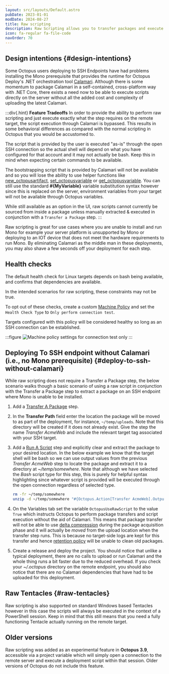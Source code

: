 ```yaml
---
layout: src/layouts/Default.astro
pubDate: 2023-01-01
modDate: 2024-08-27
title: Raw scripting
description: Raw Scripting allows you to transfer packages and execute scripts against SSH deployment targets where you are unable to install and run Mono.
icon: fa-regular fa-file-code
navOrder: 70
---
```


## Design intentions {#design-intentions}

Some Octopus users deploying to SSH Endpoints have had problems installing the Mono prerequisite that provides the runtime for Octopus Deploy's .NET orchestration tool [Calamari](/docs/octopus-rest-api/calamari). Although there is some momentum to package Calamari in a self-contained, cross-platform way with .NET Core, there exists a need now to be able to execute scripts directly on the server without all the added cost and complexity of uploading the latest Calamari.

:::div{.hint}
**Feature Tradeoffs**
In order to provide the ability to perform raw scripting and just execute exactly what the step requires on the remote target, the script execution through Calamari is bypassed. This results in some behavioral differences as compared with the normal scripting in Octopus that you would be accustomed to.

The script that is provided by the user is executed "as-is" through the open SSH connection so the actual shell will depend on what you have configured for that account and it may not actually be bash. Keep this in mind when expecting certain commands to be available.

The bootstrapping script that is provided by Calamari will not be available and so you will lose the ability to use helper functions like [new\_octopusartifact](/docs/projects/deployment-process/artifacts/), [set\_octopusvariable](/docs/projects/variables/output-variables/) or [get\_octopusvariable](/docs/deployments/custom-scripts). You can still use the standard **#{MyVariable}** variable substitution syntax however since this is replaced on the server, environment variables from your target will not be available through Octopus variables.

While still available as an option in the UI, raw scripts cannot currently be sourced from inside a package unless manually extracted & executed in conjunction with a `Transfer a Package` step.
:::

Raw scripting is great for use cases where you are unable to install and run Mono for example your server platform is unsupported by Mono or deploying to an IOT device that does not meet the hardware requirements to run Mono. By eliminating Calamari as the middle man in these deployments, you may also shave a few seconds off your deployment for each step.

## Health checks

The default health check for Linux targets depends on bash being available, and confirms that dependencies are available.  

In the intended scenarios for raw scripting, these constraints may not be true.  

To opt out of these checks, create a custom [Machine Policy](/docs/infrastructure/deployment-targets/machine-policies) and set the `Health Check Type` to `Only perform connection test`.

Targets configured with this policy will be considered healthy so long as an SSH connection can be established.

:::figure
![Machine policy settings for connection test only](/docs/deployments/custom-scripts/images/machine-policy-connection-test-only.png)
:::

## Deploying To SSH endpoint without Calamari (i.e., no Mono prerequisite) {#deploy-to-ssh-without-calamari}

While raw scripting does not require a Transfer a Package step, the below scenario walks though a basic scenario of using a raw script in conjunction with the Transfer a Package step to extract a package on an SSH endpoint where Mono is unable to be installed.

1. Add a [Transfer A Package](/docs/deployments/packages/transfer-package) step.
2. In the **Transfer Path** field enter the location the package will be moved to as part of the deployment, for instance, `~/temp/uploads`.  Note that this directory will be created if it does not already exist. Give the step the name *Transfer AcmeWeb* and include the relevant target tag associated with your SSH target.
3. Add a [Run A Script](/docs/deployments/custom-scripts/run-a-script-step) step and explicitly clear and extract the package to your desired location. In the below example we know that the target shell will be bash so we can use output values from the previous *Transfer AcmeWeb* step to locate the package and extract it to a directory at *~/temp/somewhere*. Note that although we have selected the *Bash* script type for this step, this is purely for helpful syntax highlighting since whatever script is provided will be executed through the open connection regardless of selected type.

   ```bash
   rm -fr ~/temp/somewhere
   unzip -d ~/temp/somewhere "#{Octopus.Action[Transfer AcmeWeb].Output.Package.FilePath}"
   ```
4. On the Variables tab set the variable `OctopusUseRawScript` to the value `True` which instructs Octopus to perform package transfers and script execution without the aid of Calamari. This means that package transfer will not be able to use [delta compression](/docs/deployments/packages/delta-compression-for-package-transfers/) during the package acquisition phase and it will actually be _moved_ from the upload location when the transfer step runs. This is because no target-side logs are kept for this transfer and hence [retention policy](/docs/administration/retention-policies) will be unable to clean old packages.

5. Create a release and deploy the project. You should notice that unlike a typical deployment, there are no calls to upload or run Calamari and the whole thing runs a bit faster due to the reduced overhead. If you check your *~/.octopus* directory on the remote endpoint, you should also notice that there are no Calamari dependencies that have had to be uploaded for this deployment.  

## Raw Tentacles {#raw-tentacles}

Raw scripting is also supported on standard Windows based Tentacles however in this case the scripts will always be executed in the context of a PowerShell session. Keep in mind that this still means that you need a fully functioning Tentacle actually running on the remote target.

## Older versions

Raw scripting was added as an experimental feature in **Octopus 3.9**, accessible via a project variable which will simply open a connection to the remote server and execute a deployment script within that session. Older versions of Octopus do not include this feature.
